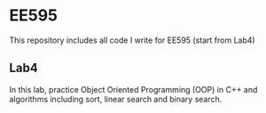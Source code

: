 # EE595
This repository includes all code I write for EE595 (start from Lab4)

## Lab4
In this lab, practice Object Oriented Programming (OOP) in C++ and algorithms including sort, linear search and binary search.
